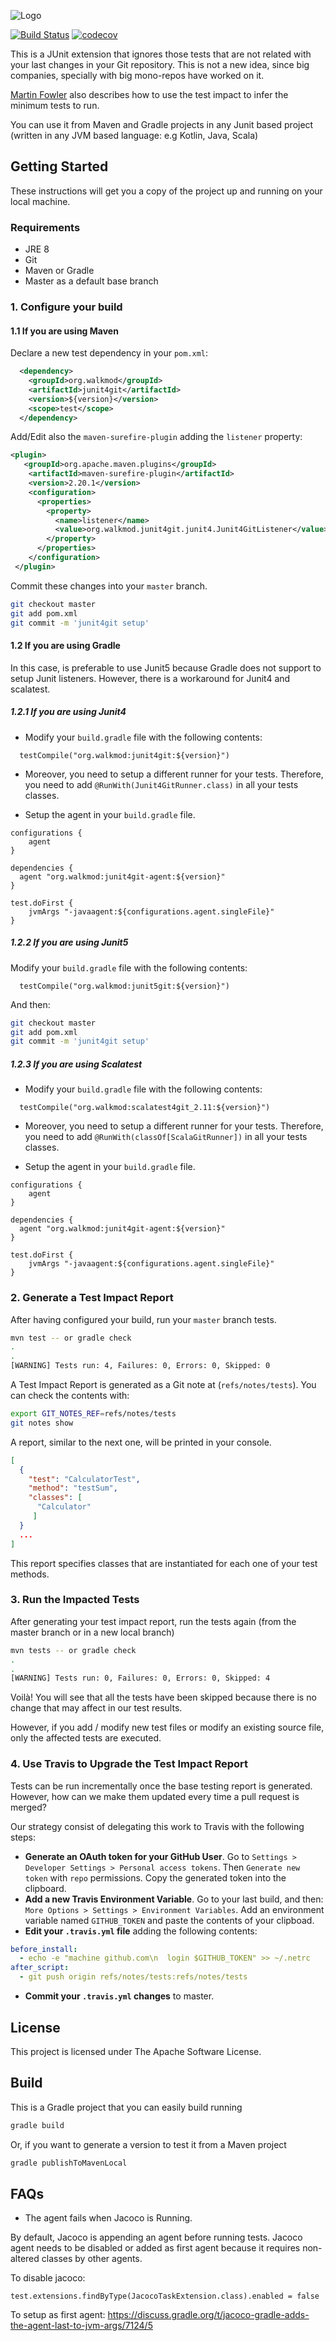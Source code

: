 ![Logo](logo.png?raw=true&v=4&s=200)

[![Build Status](https://travis-ci.org/rpau/junit4git.svg?branch=master)](https://travis-ci.org/rpau/junit4git)
[![codecov](https://codecov.io/gh/rpau/junit4git/branch/master/graph/badge.svg)](https://codecov.io/gh/rpau/junit4git)

This is a JUnit extension that ignores those tests that are not related with 
your last changes in your Git repository. This is not a new idea, since big companies, specially
with big mono-repos have worked on it.

[Martin Fowler](https://martinfowler.com/articles/rise-test-impact-analysis.html) also describes how to use the test
impact to infer the minimum tests to run.

You can use it from Maven and Gradle projects in any Junit based
project (written in any JVM based language: e.g Kotlin, Java, Scala)

## Getting Started
These instructions will get you a copy of the project up and running on your local machine.

### Requirements

- JRE 8
- Git
- Maven or Gradle
- Master as a default base branch

### 1. Configure your build

#### 1.1 If you are using Maven

Declare a new test dependency in your `pom.xml`:
```xml
  <dependency>
    <groupId>org.walkmod</groupId>
    <artifactId>junit4git</artifactId>
    <version>${version}</version>
    <scope>test</scope>
  </dependency>
```
Add/Edit also the `maven-surefire-plugin` adding the `listener` property:

 ```xml
 <plugin>
    <groupId>org.apache.maven.plugins</groupId>
     <artifactId>maven-surefire-plugin</artifactId>
     <version>2.20.1</version>
     <configuration>
       <properties>
         <property>
           <name>listener</name>
           <value>org.walkmod.junit4git.junit4.Junit4GitListener</value>
         </property>
       </properties>
     </configuration>
  </plugin>
 ```

Commit these changes into your `master` branch.

```bash
git checkout master
git add pom.xml
git commit -m 'junit4git setup'
```

#### 1.2 If you are using Gradle

In this case, is preferable to use Junit5 because Gradle does not support to setup Junit listeners. 
However, there is a workaround for Junit4 and scalatest.

##### 1.2.1 If you are using Junit4 

- Modify your `build.gradle` file with the following
contents:

```
  testCompile("org.walkmod:junit4git:${version}")
```
- Moreover, you need to setup a different runner for your tests. Therefore, you need to add
 `@RunWith(Junit4GitRunner.class)` in all your tests classes.
 
- Setup the agent in your `build.gradle` file.

```
configurations {
    agent
}

dependencies {
  agent "org.walkmod:junit4git-agent:${version}"
}

test.doFirst {
    jvmArgs "-javaagent:${configurations.agent.singleFile}"
}
```

##### 1.2.2 If you are using Junit5 

Modify your `build.gradle` file with the following
contents:

```
  testCompile("org.walkmod:junit5git:${version}")
```
And then:

```bash
git checkout master
git add pom.xml
git commit -m 'junit4git setup'
```

##### 1.2.3 If you are using Scalatest 

- Modify your `build.gradle` file with the following
contents:

```
  testCompile("org.walkmod:scalatest4git_2.11:${version}")
```
- Moreover, you need to setup a different runner for your tests. Therefore, you need to add
 `@RunWith(classOf[ScalaGitRunner])` in all your tests classes.
 
- Setup the agent in your `build.gradle` file.

```
configurations {
    agent
}

dependencies {
  agent "org.walkmod:junit4git-agent:${version}"
}

test.doFirst {
    jvmArgs "-javaagent:${configurations.agent.singleFile}"
}
```

### 2. Generate a Test Impact Report

After having configured your build, run your `master` branch tests. 

```bash
mvn test -- or gradle check
.
.
[WARNING] Tests run: 4, Failures: 0, Errors: 0, Skipped: 0
```
A Test Impact Report is generated as a Git note at (`refs/notes/tests`). You can
check the contents with:

```bash
export GIT_NOTES_REF=refs/notes/tests
git notes show
```
A report, similar to the next one, will be printed in your console.

```json
[
  {
    "test": "CalculatorTest",
    "method": "testSum",
    "classes": [
      "Calculator"
     ]
  }
  ...
]
```

This report specifies classes that are instantiated for each one 
of your test methods.

### 3. Run the Impacted Tests

After generating your test impact report, run the tests again (from the master branch or in a new local branch)

```bash
mvn tests -- or gradle check
.
.
[WARNING] Tests run: 0, Failures: 0, Errors: 0, Skipped: 4
```

Voilà! You will see that all the tests have been skipped because there is no change that may 
affect in our test results. 

However, if you add / modify 
new test files or modify an existing source file, only the affected tests are executed.

### 4. Use Travis to Upgrade the Test Impact Report

Tests can be run incrementally once the base testing report is generated. However, how can we 
make them updated every time a pull request is merged?

Our strategy consist of delegating this work to Travis with the following steps: 

- **Generate an OAuth token for your GitHub User**. Go to
 `Settings > Developer Settings > Personal access tokens`. Then `Generate new token`
 with `repo` permissions. Copy the generated token into the clipboard.
- **Add a new Travis Environment Variable**. Go to your last build, and then:
 `More Options > Settings > Environment Variables`.
 Add an environment variable named `GITHUB_TOKEN` and paste the contents of your clipboad.
- **Edit your `.travis.yml` file** adding the following contents:

```yml
before_install:
  - echo -e "machine github.com\n  login $GITHUB_TOKEN" >> ~/.netrc
after_script:
  - git push origin refs/notes/tests:refs/notes/tests
```
- **Commit your `.travis.yml` changes** to master.

## License

This project is licensed under The Apache Software License.

## Build

This is a Gradle project that you can easily build running

```bash
gradle build
```

Or, if you want to generate a version to test it from a Maven project

```bash
gradle publishToMavenLocal
```

## FAQs

- The agent fails when Jacoco is Running.

By default, Jacoco is appending an agent before running tests. Jacoco agent needs 
to be disabled or added as first agent because it requires non-altered classes 
by other agents.

To disable jacoco:

```
test.extensions.findByType(JacocoTaskExtension.class).enabled = false
```

To setup as first agent: 
https://discuss.gradle.org/t/jacoco-gradle-adds-the-agent-last-to-jvm-args/7124/5

